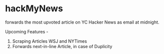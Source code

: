# hackMyNews
forwards the most upvoted article on YC Hacker News as email at midnight.

Upcoming Features - 

1. Scraping Articles WSJ and NYTimes
2. Forwards next-in-line Article, in case of Duplicity
